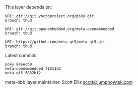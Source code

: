 This layer depends on:

    URI: git://git.yoctoproject.org/poky.git
    branch: thud

    URI: git://git.openembedded.org/meta-openembedded
    branch: thud

    URI: https://github.com/meta-qt5/meta-qt5.git
    branch: thud

Latest commits:

    poky 84eecb0
    meta-openembedded f1511d2
    meta-qt5 5832bf2


meta-bbb layer maintainer: Scott Ellis <scott@jumpnowtek.com>

